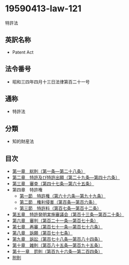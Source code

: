 # 19590413-law-121

特許法

## 英訳名称

- Patent Act

## 法令番号

- 昭和三四年四月十三日法律第百二十一号

## 通称

- 特許法

## 分類

- 知的財産法

## 目次

- [第一章　総則（第一条―第二十八条）](chapter1.md)
- [第二章　特許及び特許出願（第二十九条―第四十六条）](chapter2.md)
- [第三章　審査（第四十七条―第六十五条）](chapter3.md)
- 第四章　特許権
  - [第一節　特許権（第六十六条―第九十九条）](chapter4/section1.md)
  - [第二節　権利侵害（第百条―第百六条）](chapter4/section2.md)
  - [第三節　特許料（第百七条―第百十二条）](chapter4/section3.md)
- [第五章　特許発明実施審議会（第百十三条―第百二十条）](chapter5.md)
- [第六章　審判（第百二十一条―第百七十条）](chapter6.md)
- [第七章　再審（第百七十一条―第百七十六条）](chapter7.md)
- [第八章　訴願（第百七十七条）](chapter8.md)
- [第九章　訴訟（第百七十八条―第百八十四条）](chapter9.md)
- [第十章　雑則（第百八十五条―第百九十五条）](chapter10.md)
- [第十一章　罰則（第百九十六条―第二百四条）](chapter11.md)
- [附則](supplementary_provision.md)
